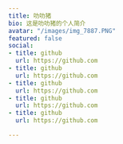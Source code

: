 ```yaml
---
title: 叻叻猪
bio: 这是叻叻猪的个人简介
avatar: "/images/img_7887.PNG"
featured: false
social:
- title: github
  url: https://github.com
- title: github
  url: https://github.com
- title: github
  url: https://github.com
- title: github
  url: https://github.com
- title: github
  url: https://github.com

---
```

